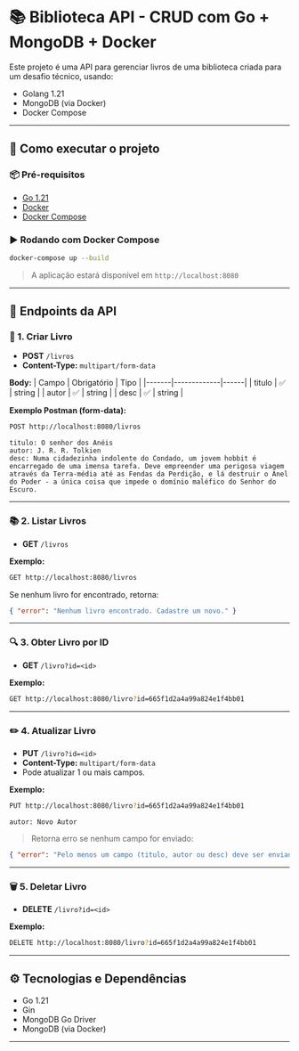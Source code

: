
# 📚 Biblioteca API - CRUD com Go + MongoDB + Docker

Este projeto é uma API para gerenciar livros de uma biblioteca criada para um desafio técnico, usando:

- Golang 1.21
- MongoDB (via Docker)
- Docker Compose

---

## 🚀 Como executar o projeto

### 📦 Pré-requisitos

- [Go 1.21](https://golang.org/dl/)
- [Docker](https://www.docker.com/)
- [Docker Compose](https://docs.docker.com/compose/)

### ▶️ Rodando com Docker Compose

```bash
docker-compose up --build
```

> A aplicação estará disponível em `http://localhost:8080`

---

## 🔗 Endpoints da API

### 📘 1. Criar Livro

- **POST** `/livros`
- **Content-Type:** `multipart/form-data`

**Body:**
| Campo | Obrigatório | Tipo |
|-------|-------------|------|
| titulo | ✅ | string |
| autor  | ✅ | string |
| desc   | ✅ | string |

**Exemplo Postman (form-data):**
```bash
POST http://localhost:8080/livros
```
```form-data
titulo: O senhor dos Anéis
autor: J. R. R. Tolkien
desc: Numa cidadezinha indolente do Condado, um jovem hobbit é encarregado de uma imensa tarefa. Deve empreender uma perigosa viagem através da Terra-média até as Fendas da Perdição, e lá destruir o Anel do Poder - a única coisa que impede o domínio maléfico do Senhor do Escuro.
```

---

### 📚 2. Listar Livros

- **GET** `/livros`

**Exemplo:**
```bash
GET http://localhost:8080/livros
```

Se nenhum livro for encontrado, retorna:
```json
{ "error": "Nenhum livro encontrado. Cadastre um novo." }
```

---

### 🔍 3. Obter Livro por ID

- **GET** `/livro?id=<id>`

**Exemplo:**
```bash
GET http://localhost:8080/livro?id=665f1d2a4a99a824e1f4bb01
```

---

### ✏️ 4. Atualizar Livro

- **PUT** `/livro?id=<id>`
- **Content-Type:** `multipart/form-data`
- Pode atualizar 1 ou mais campos.

**Exemplo:**
```bash
PUT http://localhost:8080/livro?id=665f1d2a4a99a824e1f4bb01
```
```form-data
autor: Novo Autor
```

> Retorna erro se nenhum campo for enviado:
```json
{ "error": "Pelo menos um campo (titulo, autor ou desc) deve ser enviado para atualização" }
```

---

### 🗑️ 5. Deletar Livro

- **DELETE** `/livro?id=<id>`

**Exemplo:**
```bash
DELETE http://localhost:8080/livro?id=665f1d2a4a99a824e1f4bb01
```

---

## ⚙️ Tecnologias e Dependências

- Go 1.21
- Gin
- MongoDB Go Driver
- MongoDB (via Docker)

---


